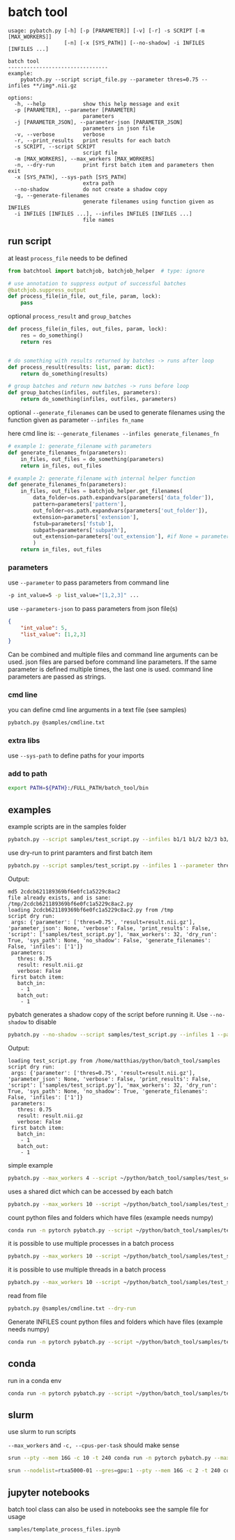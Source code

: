 # batch tool
```
usage: pybatch.py [-h] [-p [PARAMETER]] [-v] [-r] -s SCRIPT [-m [MAX_WORKERS]]
                  [-n] [-x [SYS_PATH]] [--no-shadow] -i INFILES [INFILES ...]

batch tool
--------------------------------
example:
    pybatch.py --script script_file.py --parameter thres=0.75 --infiles **/img*.nii.gz

options:
  -h, --help            show this help message and exit
  -p [PARAMETER], --parameter [PARAMETER]
                        parameters
  -j [PARAMETER_JSON], --parameter-json [PARAMETER_JSON]
                        parameters in json file
  -v, --verbose         verbose
  -r, --print_results   print results for each batch
  -s SCRIPT, --script SCRIPT
                        script file
  -m [MAX_WORKERS], --max_workers [MAX_WORKERS]
  -n, --dry-run         print first batch item and parameters then exit
  -x [SYS_PATH], --sys-path [SYS_PATH]
                        extra path
  --no-shadow           do not create a shadow copy
  -g, --generate-filenames
                        generate filenames using function given as INFILES
  -i INFILES [INFILES ...], --infiles INFILES [INFILES ...]
                        file names

```

## run script

at least ```process_file``` needs to be defined
```python
from batchtool import batchjob, batchjob_helper  # type: ignore

# use annotation to suppress output of successful batches
@batchjob.suppress_output
def process_file(in_file, out_file, param, lock):
    pass
```

optional ```process_result``` and ```group_batches```

```python
def process_file(in_files, out_files, param, lock):
    res = do_something()
    return res


# do something with results returned by batches -> runs after loop
def process_result(results: list, param: dict):
    return do_something(results)

# group batches and return new batches -> runs before loop
def group_batches(infiles, outfiles, parameters):
    return do_something(infiles, outfiles, parameters)

```
optional ```--generate_filenames``` can be used to generate filenames
using the function given as parameter ```--infiles fn_name```

here cmd line is: ```--generate_filenames --infiles generate_filenames_fn```

```python
# example 1: generate_filename with parameters
def generate_filenames_fn(parameters):
    in_files, out_files = do_something(parameters)
    return in_files, out_files

# example 2: generate_filename with internal helper function
def generate_filenames_fn(parameters):
    in_files, out_files = batchjob_helper.get_filenames(
        data_folder=os.path.expandvars(parameters['data_folder']),
        pattern=parameters['pattern'],
        out_folder=os.path.expandvars(parameters['out_folder']),
        extension=parameters['extension'],
        fstub=parameters['fstub'],
        subpath=parameters['subpath'],
        out_extension=parameters['out_extension'], #if None = parameters['extension']
        )
    return in_files, out_files

```

### parameters

use ```--parameter``` to pass parameters from command line

```bash
-p int_value=5 -p list_value="[1,2,3]" ...
```
use ```--parameters-json``` to pass parameters from json file(s)
```json
{
    "int_value": 5,
    "list_value": [1,2,3]
}
```

Can be combined and multiple files and command line arguments can be used.
json files are parsed before command line parameters.
If the same parameter is defined multiple times, the last one is used.
command line parameters are passed as strings.

### cmd line
you can define cmd line arguments in a text file (see samples)
```bash
pybatch.py @samples/cmdline.txt
```
### extra libs
use ```--sys-path``` to define paths for your imports

### add to path
```bash
export PATH=${PATH}:/FULL_PATH/batch_tool/bin
```

## examples

example scripts are in the samples folder
```bash
pybatch.py --script samples/test_script.py --infiles b1/1 b1/2 b2/3 b3/4 b4/5 b4/6 b5/7 b5/8 b5/9 b5/10  --verbose
```

use dry-run to print paramters and first batch item
```bash
pybatch.py --script samples/test_script.py --infiles 1 --parameter thres=0.75 -p result=result.nii.gz --dry-run
```
Output:
```
md5 2cdcb621189369bf6e0fc1a5229c8ac2
file already exists, and is sane:  /tmp/2cdcb621189369bf6e0fc1a5229c8ac2.py
loading 2cdcb621189369bf6e0fc1a5229c8ac2.py from /tmp
script dry run:
 args: {'parameter': ['thres=0.75', 'result=result.nii.gz'], 'parameter_json': None, 'verbose': False, 'print_results': False, 'script': ['samples/test_script.py'], 'max_workers': 32, 'dry_run': True, 'sys_path': None, 'no_shadow': False, 'generate_filenames': False, 'infiles': ['1']}
 parameters:
   thres: 0.75
   result: result.nii.gz
   verbose: False
 first batch item:
   batch_in:
    - 1
   batch_out:
    - 1
```

pybatch generates a shadow copy of the script before running it.
Use ```--no-shadow``` to disable
```bash
pybatch.py --no-shadow --script samples/test_script.py --infiles 1 --parameter thres=0.75 -p result=result.nii.gz --dry-run
```
Output:
```
loading test_script.py from /home/matthias/python/batch_tool/samples
script dry run:
 args: {'parameter': ['thres=0.75', 'result=result.nii.gz'], 'parameter_json': None, 'verbose': False, 'print_results': False, 'script': ['samples/test_script.py'], 'max_workers': 32, 'dry_run': True, 'sys_path': None, 'no_shadow': True, 'generate_filenames': False, 'infiles': ['1']}
 parameters:
   thres: 0.75
   result: result.nii.gz
   verbose: False
 first batch item:
   batch_in:
    - 1
   batch_out:
    - 1
```

simple example
```bash
pybatch.py --max_workers 4 --script ~/python/batch_tool/samples/test_script2.py --infiles 1 2 3 4 5 6 7 8 9 10  --verbose
```

uses a shared dict which can be accessed by each batch
```bash
pybatch.py --max_workers 10 --script ~/python/batch_tool/samples/test_script3.py --infiles 1 2 3 4 5 6 7 8 9 10  --verbose
```

count python files and folders which have files (example needs numpy)
```bash
conda run -n pytorch pybatch.py --script ~/python/batch_tool/samples/test_script4.py --infiles ~/python/batch_tool/**/*.py  --verbose
```

it is possible to use multiple processes in a batch process
```bash
pybatch.py --max_workers 10 --script ~/python/batch_tool/samples/test_script5.py --infiles 1 2 3 4 5 6 7 8 9 10  --verbose
```

it is possible to use multiple threads in a batch process
```bash
pybatch.py --max_workers 10 --script ~/python/batch_tool/samples/test_script6.py --infiles 1 2 3 4 5 6 7 8 9 10  --verbose
```

read from file
```bash
pybatch.py @samples/cmdline.txt --dry-run
```

Generate INFILES count python files and folders which have files (example needs numpy)
```bash
conda run -n pytorch pybatch.py --script ~/python/batch_tool/samples/test_script7.py --infiles ~/python/batch_tool/**/*.py  --verbose
```
## conda

run in a conda env
```bash
conda run -n pytorch pybatch.py --script ~/python/batch_tool/samples/test_script.py --infiles 1 2 3 4 5 6 7 8 9 10  --verbose
```

## slurm
use slurm to run scripts

```--max_workers``` and  ```-c, --cpus-per-task``` should make sense
```bash
srun --pty --mem 16G -c 10 -t 240 conda run -n pytorch pybatch.py --max_workers 10 --script ~/python/batch_tool/samples/test_script2.py --infiles 1 2 3 4 5 6 7 8 9 10  --verbose
```
```bash
srun --nodelist=rtxa5000-01 --gres=gpu:1 --pty --mem 16G -c 2 -t 240 conda run -n pytorch  pybatch.py --script ~/python/batch_tool/samples/test_script2.py --infiles 1 2 3 4 5 6 7 8 9 10  --verbose
```

## jupyter notebooks
batch tool class can also be used in notebooks
see the sample file for usage
```
samples/template_process_files.ipynb
```
